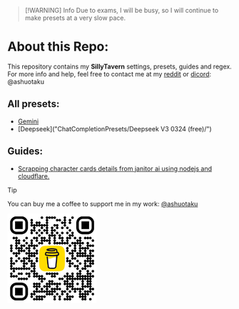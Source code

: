 
> [!WARNING]  Info
> Due to exams, I will be busy, so I will continue to make presets at a very slow pace.

# About this Repo:
This repository contains my **SillyTavern** settings, presets, guides and regex.
For more info and help, feel free to contact me at my [reddit](https://www.reddit.com/user/ashuotaku/) or [dicord](https://discord.com/users/1069149872483225630): @ashuotaku

## All presets:
- [Gemini](ChatCompletionPresets/Gemini/)
- [Deepseek]("ChatCompletionPresets/Deepseek V3 0324 (free)/")

## Guides:
- [Scrapping character cards details from janitor ai using nodejs and cloudflare.](Guides/JanitorAI_Scrapper.md)

> [!TIP]
> You can buy me a coffee to support me in my work: [@ashuotaku](https://www.buymeacoffee.com/ashuotaku)
>
> <a href='https://www.buymeacoffee.com/ashuotaku'><img src='Images/buymeacoffee.png' width='200'></a>
